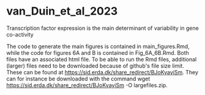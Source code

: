 # van_Duin_et_al_2023
Transcription factor expression is the main determinant of variability in gene co-activity

The code to generate the main figures is contained in main_figures.Rmd, while the code for figures 6A and B is contained in Fig_6A_6B.Rmd. Both files have an associated html file. To be able to run the Rmd files, additional (larger) files need to be downloaded because of github's file size limit. These can be found at https://sid.erda.dk/share_redirect/BJoKyayiSm. They can for instance be downloaded with the command wget https://sid.erda.dk/share_redirect/BJoKyayiSm -O largefiles.zip. 
